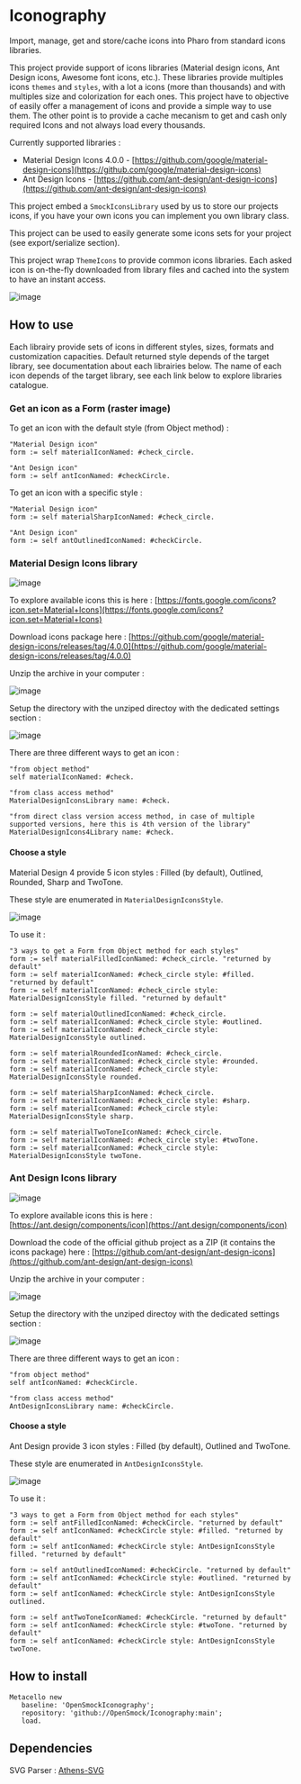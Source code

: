 # Iconography

Import, manage, get and store/cache icons into Pharo from standard icons libraries.

This project provide support of icons libraries (Material design icons, Ant Design icons, Awesome font icons, etc.). These libraries provide multiples icons `themes` and `styles`, with a lot a icons (more than thousands) and with multiples size and colorization for each ones. This project have to objective of easily offer a management of icons  and provide a simple way to use them. The other point is to provide a cache mecanism to get and cash only required Icons and not always load every thousands. 

Currently supported libraries : 
- Material Design Icons 4.0.0 - [https://github.com/google/material-design-icons](https://github.com/google/material-design-icons)
- Ant Design Icons - [https://github.com/ant-design/ant-design-icons](https://github.com/ant-design/ant-design-icons)

This project embed a `SmockIconsLibrary` used by us to store our projects icons, if you have your own icons you can implement you own library class.

This project can be used to easily generate some icons sets for your project (see export/serialize section).

This project wrap `ThemeIcons` to provide common icons libraries. Each asked icon is on-the-fly downloaded from library files and cached into the system to have an instant access.

![image](https://user-images.githubusercontent.com/49183340/229850382-7ec18735-7b97-42e8-bad6-83f0ce69d876.png)

## How to use

Each librairy provide sets of icons in different styles, sizes, formats and customization capacities.
Default returned style depends of the target library, see documentation about each librairies below.
The name of each icon depends of the target library, see each link below to explore libraries catalogue.

### Get an icon as a Form (raster image)

To get an icon with the default style (from Object method) : 

```smalltalk
"Material Design icon"
form := self materialIconNamed: #check_circle.

"Ant Design icon"
form := self antIconNamed: #checkCircle.
```

To get an icon with a specific style : 

```smalltalk
"Material Design icon"
form := self materialSharpIconNamed: #check_circle.

"Ant Design icon"
form := self antOutlinedIconNamed: #checkCircle.
```

### Material Design Icons library

![image](https://github.com/labordep/Iconography/assets/49183340/b2ae4b81-d7f2-4950-af53-1a15d71a1c92)

To explore available icons this is here : [https://fonts.google.com/icons?icon.set=Material+Icons](https://fonts.google.com/icons?icon.set=Material+Icons)

Download icons package here : [https://github.com/google/material-design-icons/releases/tag/4.0.0](https://github.com/google/material-design-icons/releases/tag/4.0.0)

Unzip the archive in your computer : 

![image](https://user-images.githubusercontent.com/49183340/229849591-2ca48e2e-d816-49dc-abf2-d32be1d856db.png)

Setup the directory with the unziped directoy with the dedicated settings section : 

![image](https://user-images.githubusercontent.com/49183340/229849889-d8a3946a-070c-4fa2-b423-f49a63e8a9cd.png)

There are three different ways to get an icon :

```smalltalk
"from object method"
self materialIconNamed: #check.

"from class access method"
MaterialDesignIconsLibrary name: #check.

"from direct class version access method, in case of multiple supported versions, here this is 4th version of the library"
MaterialDesignIcons4Library name: #check.
```

#### Choose a style

Material Design 4 provide 5 icon styles : Filled (by default), Outlined, Rounded, Sharp and TwoTone.

These style are enumerated in `MaterialDesignIconsStyle`.

![image](https://user-images.githubusercontent.com/49183340/230070325-8eb61ff7-7037-449f-95df-b62bd82200f5.png)

To use it :

```smalltalk
"3 ways to get a Form from Object method for each styles"
form := self materialFilledIconNamed: #check_circle. "returned by default"
form := self materialIconNamed: #check_circle style: #filled. "returned by default"
form := self materialIconNamed: #check_circle style: MaterialDesignIconsStyle filled. "returned by default"

form := self materialOutlinedIconNamed: #check_circle.
form := self materialIconNamed: #check_circle style: #outlined.
form := self materialIconNamed: #check_circle style: MaterialDesignIconsStyle outlined.

form := self materialRoundedIconNamed: #check_circle.
form := self materialIconNamed: #check_circle style: #rounded.
form := self materialIconNamed: #check_circle style: MaterialDesignIconsStyle rounded.

form := self materialSharpIconNamed: #check_circle.
form := self materialIconNamed: #check_circle style: #sharp.
form := self materialIconNamed: #check_circle style: MaterialDesignIconsStyle sharp.

form := self materialTwoToneIconNamed: #check_circle.
form := self materialIconNamed: #check_circle style: #twoTone.
form := self materialIconNamed: #check_circle style: MaterialDesignIconsStyle twoTone.
```

### Ant Design Icons library

![image](https://github.com/labordep/Iconography/assets/49183340/a027ba73-fd06-4a06-9bb2-1da0e2e9f005)

To explore available icons this is here : [https://ant.design/components/icon](https://ant.design/components/icon)

Download the code of the official github project as a ZIP (it contains the icons package) here : [https://github.com/ant-design/ant-design-icons](https://github.com/ant-design/ant-design-icons)

Unzip the archive in your computer : 

![image](https://github.com/labordep/Iconography/assets/49183340/1f2cabec-a8fc-42fb-b32a-d5ffddbcb051)

Setup the directory with the unziped directoy with the dedicated settings section : 

![image](https://github.com/labordep/Iconography/assets/49183340/c11d3a00-bad2-4e00-87f5-69ac64761b7b)

There are three different ways to get an icon :

```smalltalk
"from object method"
self antIconNamed: #checkCircle.

"from class access method"
AntDesignIconsLibrary name: #checkCircle.
```
#### Choose a style

Ant Design provide 3 icon styles : Filled (by default), Outlined and TwoTone.

These style are enumerated in `AntDesignIconsStyle`.

![image](https://github.com/labordep/Iconography/assets/49183340/c7f6c5ad-d497-48f5-ac52-defceb5b73e9)

To use it :

```smalltalk
"3 ways to get a Form from Object method for each styles"
form := self antFilledIconNamed: #checkCircle. "returned by default"
form := self antIconNamed: #checkCircle style: #filled. "returned by default"
form := self antIconNamed: #checkCircle style: AntDesignIconsStyle filled. "returned by default"

form := self antOutlinedIconNamed: #checkCircle. "returned by default"
form := self antIconNamed: #checkCircle style: #outlined. "returned by default"
form := self antIconNamed: #checkCircle style: AntDesignIconsStyle outlined.

form := self antTwoToneIconNamed: #checkCircle. "returned by default"
form := self antIconNamed: #checkCircle style: #twoTone. "returned by default"
form := self antIconNamed: #checkCircle style: AntDesignIconsStyle twoTone.
```

## How to install

```smalltalk
Metacello new
   baseline: 'OpenSmockIconography';
   repository: 'github://OpenSmock/Iconography:main';
   load.
```
## Dependencies

SVG Parser : [Athens-SVG](https://github.com/pharo-contributions/Athens-SVG)
